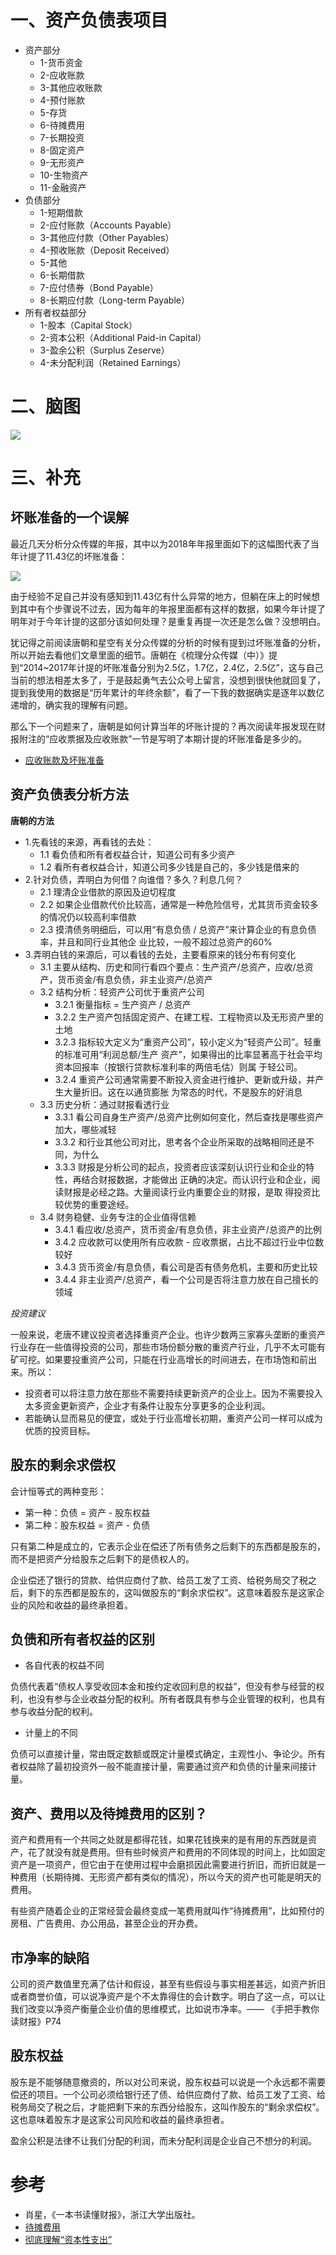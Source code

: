 # 一、资产负债表项目

- 资产部分
  - 1-货币资金
  - 2-应收账款
  - 3-其他应收账款
  - 4-预付账款
  - 5-存货
  - 6-待摊费用
  - 7-长期投资
  - 8-固定资产
  - 9-无形资产
  - 10-生物资产
  - 11-金融资产
- 负债部分
  - 1-短期借款
  - 2-应付账款（Accounts Payable）
  - 3-其他应付款（Other Payables）
  - 4-预收账款（Deposit Received）
  - 5-其他
  - 6-长期借款
  - 7-应付债券（Bond Payable）
  - 8-长期应付款（Long-term Payable）
- 所有者权益部分
  - 1-股本（Capital Stock）
  - 2-资本公积（Additional Paid-in Capital）
  - 3-盈余公积（Surplus Zeserve）
  - 4-未分配利润（Retained Earnings）

# 二、脑图

![](资产负债表.png)

# 三、补充

## 坏账准备的一个误解

最近几天分析分众传媒的年报，其中以为2018年年报里面如下的这幅图代表了当年计提了11.43亿的坏账准备：

![](./provision.PNG)

由于经验不足自己并没有感知到11.43亿有什么异常的地方，但躺在床上的时候想到其中有个步骤说不过去，因为每年的年报里面都有这样的数据，如果今年计提了明年对于今年计提的这部分该如何处理？是重复再提一次还是怎么做？没想明白。

犹记得之前阅读唐朝和星空有关分众传媒的分析的时候有提到过坏账准备的分析，所以开始去看他们文章里面的细节。唐朝在《梳理分众传媒（中）》提到“2014~2017年计提的坏账准备分别为2.5亿，1.7亿，2.4亿，2.5亿”，这与自己当前的想法相差太多了，于是鼓起勇气去公众号上留言，没想到很快他就回复了，提到我使用的数据是“历年累计的年终余额”，看了一下我的数据确实是逐年以数亿递增的，确实我的理解有问题。

那么下一个问题来了，唐朝是如何计算当年的坏账计提的？再次阅读年报发现在财报附注的“应收票据及应收账款”一节是写明了本期计提的坏账准备是多少的。

- [应收账款及坏账准备](http://thxiaobai.com/article/dc76cffa01dbed63)

## 资产负债表分析方法

**唐朝的方法**

- 1.先看钱的来源，再看钱的去处：
  - 1.1 看负债和所有者权益合计，知道公司有多少资产
  - 1.2 看所有者权益合计，知道公司多少钱是自己的，多少钱是借来的
- 2.针对负债，弄明白为何借？向谁借？多久？利息几何？
  - 2.1 理清企业借款的原因及迫切程度
  - 2.2 如果企业借款代价比较高，通常是一种危险信号，尤其货币资金较多的情况仍以较高利率借款
  - 2.3 摸清债务明细后，可以用“有息负债 / 总资产”来计算企业的有息负债率，并且和同行业其他企
  业比较，一般不超过总资产的60%
- 3.弄明白钱的来源后，可以看钱的去处，主要看原来的钱分布有何变化
  - 3.1 主要从结构、历史和同行看四个要点：生产资产/总资产，应收/总资产，货币资金/有息负债，非主业资产/总资产
  - 3.2 结构分析：轻资产公司优于重资产公司
    - 3.2.1 衡量指标 = 生产资产 / 总资产
    - 3.2.2 生产资产包括固定资产、在建工程、工程物资以及无形资产里的土地
    - 3.2.3 指标较大定义为“重资产公司”，较小定义为“轻资产公司”。轻重的标准可用“利润总额/生产
    资产”，如果得出的比率显著高于社会平均资本回报率（按银行贷款标准利率的两倍毛估）则属
    于轻公司。
    - 3.2.4 重资产公司通常需要不断投入资金进行维护、更新或升级，并产生大量折旧。这在以通货膨胀
    为常态的时代，不是股东的好消息
  - 3.3 历史分析：通过财报看透行业
    - 3.3.1 看公司自身生产资产/总资产比例如何变化，然后查找是哪些资产加大，哪些减轻
    - 3.3.2 和行业其他公司对比，思考各个企业所采取的战略相同还是不同，为什么
    - 3.3.3 财报是分析公司的起点，投资者应该深刻认识行业和企业的特性，再结合财报数据，才能做出
    正确的决定。而认识行业和企业，阅读财报是必经之路。大量阅读行业内重要企业的财报，是取
    得投资比较优势的重要途经。
  - 3.4 财务稳健、业务专注的企业值得信赖
    - 3.4.1 看应收/总资产，货币资金/有息负债，非主业资产/总资产的比例
    - 3.4.2 应收款可以使用所有应收款 - 应收票据，占比不超过行业中位数较好
    - 3.4.3 货币资金/有息负债，看公司是否有债务危机，主要和历史比较
    - 3.4.4 非主业资产/总资产，看一个公司是否将注意力放在自己擅长的领域

*投资建议*

一般来说，老唐不建议投资者选择重资产企业。也许少数两三家寡头垄断的重资产行业存在一些值得投资的公司，那些市场份额分散的重资产行业，几乎不太可能有矿可挖。如果要投重资产公司，只能在行业高增长的时间进去，在市场饱和前出来。所以：

- 投资者可以将注意力放在那些不需要持续更新资产的企业上。因为不需要投入太多资金更新资产，企业才有条件让股东分享更多的企业利润。
- 若能确认显而易见的便宜，或处于行业高增长初期，重资产公司一样可以成为优质的投资目标。

## 股东的剩余求偿权

会计恒等式的两种变形：

- 第一种：负债 = 资产 - 股东权益
- 第二种：股东权益 = 资产 - 负债

只有第二种是成立的，它表示企业在偿还了所有债务之后剩下的东西都是股东的，而不是把资产分给股东之后剩下的是债权人的。

企业偿还了银行的贷款、给供应商付了款、给员工发了工资、给税务局交了税之后，剩下的东西都是股东的，这叫做股东的“剩余求偿权”。这意味着股东是这家企业的风险和收益的最终承担着。

## 负债和所有者权益的区别

- 各自代表的权益不同

负债代表着“债权人享受收回本金和按约定收回利息的权益”，但没有参与经营的权利，也没有参与企业收益分配的权利。所有者既具有参与企业管理的权利，也具有参与收益分配的权利。

- 计量上的不同

负债可以直接计量，常由既定数额或既定计量模式确定，主观性小、争论少。所有者权益除了最初投资外一般不能直接计量，需要通过资产和负债的计量来间接计量。

## 资产、费用以及待摊费用的区别？

资产和费用有一个共同之处就是都得花钱，如果花钱换来的是有用的东西就是资产，花了就没有就是费用。但有些时候资产和费用的不同体现的时间上，比如固定资产是一项资产，但它由于在使用过程中会磨损因此需要进行折旧，而折旧就是一种费用（长期待摊、无形资产都有类似的情况），所以今天的资产也可能是明天的费用。

有些资产随着企业的正常经营会最终变成一笔费用就叫作“待摊费用”，比如预付的房租、广告费用、办公用品，甚至企业的开办费。

## 市净率的缺陷

公司的资产数值里充满了估计和假设，甚至有些假设与事实相差甚远，如资产折旧或者商誉价值，可以说净资产是个不太靠得住的会计数字。明白了这一点，可以让我们改变以净资产衡量企业价值的思维模式，比如说市净率。—— 《手把手教你读财报》P74

## 股东权益

股东是不能够随意撤资的，所以对公司来说，股东权益可以说是一个永远都不需要偿还的项目。一个公司必须给银行还了债、给供应商付了款、给员工发了工资、给税务局交了税之后，才能把剩下来的东西分给股东，这叫作股东的“剩余求偿权”。这也意味着股东才是这家公司风险和收益的最终承担者。

盈余公积是法律不让我们分配的利润，而未分配利润是企业自己不想分的利润。

# 参考

- 肖星，《一本书读懂财报》，浙江大学出版社。
- [待摊费用](https://wiki.mbalib.com/wiki/%E5%BE%85%E6%91%8A%E8%B4%B9%E7%94%A8)
- [彻底理解“资本性支出”](https://zhuanlan.zhihu.com/p/24462170)

